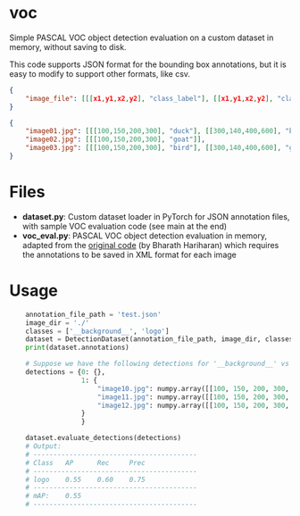 # voc
Simple PASCAL VOC object detection evaluation on a custom dataset in memory, without saving to disk.

This code supports JSON format for the bounding box annotations, but it is easy to modify to support other formats, like csv.
```json
{
    "image_file": [[[x1,y1,x2,y2], "class_label"], [[x1,y1,x2,y2], "class_label"]],
}
```

```json
{
    "image01.jpg": [[[100,150,200,300], "duck"], [[300,140,400,600], "bunny"]],
    "image02.jpg": [[[100,150,200,300], "goat"]],
    "image03.jpg": [[[100,150,200,300], "bird"], [[300,140,400,600], "goose"]]
}
```

# Files
  - **dataset.py**: Custom dataset loader in PyTorch for JSON annotation files, with sample VOC evaluation code (see main at the end)
  - **voc_eval.py**: PASCAL VOC object detection evaluation in memory, adapted from the [original code](https://github.com/GOATmessi7/RFBNet/blob/master/data/voc_eval.py) (by Bharath Hariharan) which requires the annotations to be saved in XML format for each image

# Usage
```python
    annotation_file_path = 'test.json'
    image_dir = './'
    classes = ['__background__', 'logo']
    dataset = DetectionDataset(annotation_file_path, image_dir, classes, preproc=None, mode='test')
    print(dataset.annotations)

    # Suppose we have the following detections for '__background__' vs 'logo' detection task:
    detections = {0: {},
                  1: {
                      "image10.jpg": numpy.array([[100, 150, 200, 300, 0.9]]),
                      "image11.jpg": numpy.array([[100, 150, 200, 300, 0.8]]),
                      "image12.jpg": numpy.array([[100, 150, 200, 300, 0.4], [400, 140, 800, 600, 0.55]])
                  }
                  }

    dataset.evaluate_detections(detections)
    # Output:
    # -----------------------------------------
    # Class   AP      Rec     Prec
    # -----------------------------------------
    # logo    0.55    0.60    0.75
    # -----------------------------------------
    # mAP:    0.55
    # -----------------------------------------
```
